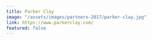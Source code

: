 ```yaml
---
title: Parker Clay
image: "/assets/images/partners-2017/parker-clay.jpg"
link: https://www.parkerclay.com/
featured: false
---
```


